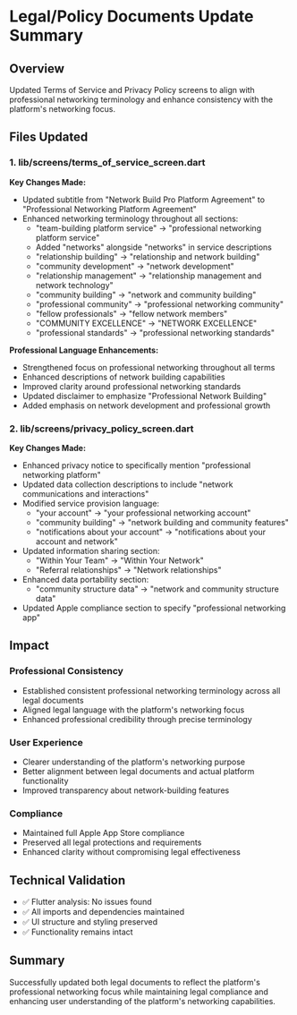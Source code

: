 # Legal/Policy Documents Update Summary

## Overview
Updated Terms of Service and Privacy Policy screens to align with professional networking terminology and enhance consistency with the platform's networking focus.

## Files Updated

### 1. lib/screens/terms_of_service_screen.dart
**Key Changes Made:**
- Updated subtitle from "Network Build Pro Platform Agreement" to "Professional Networking Platform Agreement"
- Enhanced networking terminology throughout all sections:
  - "team-building platform service" → "professional networking platform service"
  - Added "networks" alongside "networks" in service descriptions
  - "relationship building" → "relationship and network building"
  - "community development" → "network development"
  - "relationship management" → "relationship management and network technology"
  - "community building" → "network and community building"
  - "professional community" → "professional networking community"
  - "fellow professionals" → "fellow network members"
  - "COMMUNITY EXCELLENCE" → "NETWORK EXCELLENCE"
  - "professional standards" → "professional networking standards"

**Professional Language Enhancements:**
- Strengthened focus on professional networking throughout all terms
- Enhanced descriptions of network building capabilities
- Improved clarity around professional networking standards
- Updated disclaimer to emphasize "Professional Network Building"
- Added emphasis on network development and professional growth

### 2. lib/screens/privacy_policy_screen.dart
**Key Changes Made:**
- Enhanced privacy notice to specifically mention "professional networking platform"
- Updated data collection descriptions to include "network communications and interactions"
- Modified service provision language:
  - "your account" → "your professional networking account"
  - "community building" → "network building and community features"
  - "notifications about your account" → "notifications about your account and network"
- Updated information sharing section:
  - "Within Your Team" → "Within Your Network"
  - "Referral relationships" → "Network relationships"
- Enhanced data portability section:
  - "community structure data" → "network and community structure data"
- Updated Apple compliance section to specify "professional networking app"

## Impact

### Professional Consistency
- Established consistent professional networking terminology across all legal documents
- Aligned legal language with the platform's networking focus
- Enhanced professional credibility through precise terminology

### User Experience
- Clearer understanding of the platform's networking purpose
- Better alignment between legal documents and actual platform functionality
- Improved transparency about network-building features

### Compliance
- Maintained full Apple App Store compliance
- Preserved all legal protections and requirements
- Enhanced clarity without compromising legal effectiveness

## Technical Validation
- ✅ Flutter analysis: No issues found
- ✅ All imports and dependencies maintained
- ✅ UI structure and styling preserved
- ✅ Functionality remains intact

## Summary
Successfully updated both legal documents to reflect the platform's professional networking focus while maintaining legal compliance and enhancing user understanding of the platform's networking capabilities.
